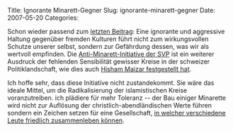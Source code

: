 Title: Ignorante Minarett-Gegner
Slug: ignorante-minarett-gegner
Date: 2007-05-20
Categories:

Schon wieder passend zum [letzten Beitrag](http://spinlock.ch/blog/2007/04/12/krieg-gegen-terrorismus-erhoht-anschlaggefahr/): Eine ignorante und aggressive Haltung gegenüber fremden Kulturen führt nicht zum wirkungsvollen Schutze unserer selbst, sondern zur Gefährdung dessen, was wir als wertvoll empfinden. Die [Anti-Minarett-Initiative der SVP](http://www.antisvp.antifa.net/wordpress/2007/05/01/svp-ler-vs-muslime-wer-hat-den-laengeren/) ist ein weiterer Ausdruck der fehlenden Sensibilität gewisser Kreise in der schweizer Politiklandschaft, wie dies auch [Hisham Maizar festgestellt hat](http://www.tagesanzeiger.ch/dyn/news/schweiz/752683.html).

Ich hoffe sehr, dass diese Initiative nicht zustandekommt. Sie wäre das ideale Mittel, um die Radikalisierung der islamistischen Kreise voranzutreiben. ich plädiere für mehr Toleranz -- der Bau einiger Minarette wird nicht zur Auflösung der christlich-abendländischen Werte führen sondern ein Zeichen setzen für eine Gesellschaft, [in welcher verschiedene Leute friedlich zusammenleben können](http://spinlock.ch/blog/2006/09/03/christliche-werte-leben-nicht-nur-dar-ber-reden/).
